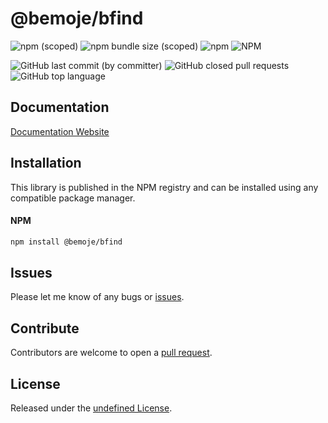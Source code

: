 # @bemoje/bfind



![npm (scoped)](https://img.shields.io/npm/v/%40bemoje/trie-map)
![npm bundle size (scoped)](https://img.shields.io/bundlephobia/minzip/%40bemoje/bfind)
![npm](https://img.shields.io/npm/dt/%40bemoje/bfind)
![NPM](https://img.shields.io/npm/l/%40bemoje%2Fbfind)

![GitHub last commit (by committer)](https://img.shields.io/github/last-commit/bemoje/tsmono)
![GitHub closed pull requests](https://img.shields.io/github/issues-pr-closed/bemoje/tsmono)
![GitHub top language](https://img.shields.io/github/languages/top/bemoje/tsmono)


## Documentation
[Documentation Website](https://bemoje.github.io/tsmono/modules/bfind.html)

## Installation
This library is published in the NPM registry and can be installed using any compatible package manager.

#### NPM
```sh
npm install @bemoje/bfind
```


## Issues
Please let me know of any bugs or [issues](https://github.com/bemoje/tsmono/issues).

## Contribute
Contributors are welcome to open a [pull request](https://github.com/bemoje/tsmono/pulls).

## License
Released under the [undefined License](./LICENSE).
